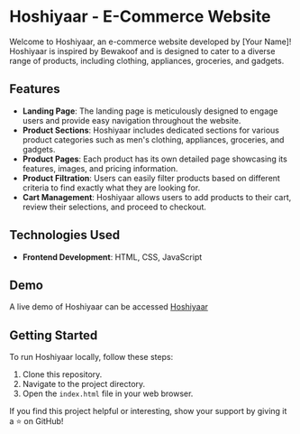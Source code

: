 # Hoshiyaar - E-Commerce Website

Welcome to Hoshiyaar, an e-commerce website developed by [Your Name]! Hoshiyaar is inspired by Bewakoof and is designed to cater to a diverse range of products, including clothing, appliances, groceries, and gadgets.

## Features

- **Landing Page**: The landing page is meticulously designed to engage users and provide easy navigation throughout the website.
- **Product Sections**: Hoshiyaar includes dedicated sections for various product categories such as men's clothing, appliances, groceries, and gadgets.
- **Product Pages**: Each product has its own detailed page showcasing its features, images, and pricing information.
- **Product Filtration**: Users can easily filter products based on different criteria to find exactly what they are looking for.
- **Cart Management**: Hoshiyaar allows users to add products to their cart, review their selections, and proceed to checkout.

## Technologies Used

- **Frontend Development**: HTML, CSS, JavaScript

## Demo

A live demo of Hoshiyaar can be accessed [Hoshiyaar](https://hoshiyaar.netlify.app/)

## Getting Started

To run Hoshiyaar locally, follow these steps:

1. Clone this repository.
2. Navigate to the project directory.
3. Open the `index.html` file in your web browser.


If you find this project helpful or interesting, show your support by giving it a ⭐️ on GitHub!
